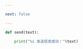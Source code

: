 ```yaml
---

next: false

---
```




<BlogInfo id="746" title="1.sendmessage" author="白日梦想猿" pv=0 read_times=0 pre_cost_time="0分2秒" category="_message" tag_list="['_message']" create_time="2020.03.18 14:19:17" update_time="2020.03.18 14:24:49" />

```python
def send(text):

    print("%s 发送信息成功！"%text)
```



<ActionBox />
